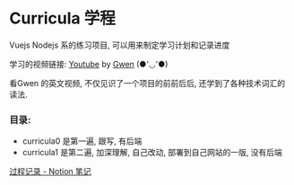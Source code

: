 # Curricula 学程
Vuejs Nodejs 系的练习项目, 可以用来制定学习计划和记录进度

学习的视频链接: [Youtube](https://www.youtube.com/playlist?list=PLFBirL3MAv2-c8VpBJMvH8Hci975MLVU1) by [Gwen](https://github.com/gwenf) (●'◡'●)

看Gwen 的英文视频, 不仅见识了一个项目的前前后后, 还学到了各种技术词汇的读法.

### 目录:
- curricula0 是第一遍, 跟写, 有后端
- curricula1 是第二遍, 加深理解, 自己改动, 部署到自己网站的一版, 没有后端

[过程记录 - Notion 笔记](https://www.notion.so/55fac938a2bf40b09a05d2e6511c034c)